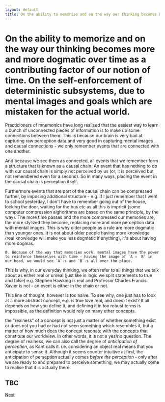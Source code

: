 ```yaml
---
layout: default
title: On the ability to memorize and on the way our thinking becomes more and more dogmatic over time as a contributing factor of our notion of time. On the self-enforcement of deterministic subsystems, due to mental images and goals which are mistaken for the actual world.
---
```


On the ability to memorize and on the way our thinking becomes more and more dogmatic over time as a contributing factor of our notion of time. On the self-enforcement of deterministic subsystems, due to mental images and goals which are mistaken for the actual world.
===

Practicioners of mnemonics have long realised that the easiest way to learn a bunch of unconnected pieces of information is to make up some connections between them. This is because our brain is very bad at capturing raw perception data and very good in capturing mental images and causal connections - we only remember events that are connected with one another.

And because we see them as connected, all events that we remember form a structure that is known as a causal chain. An event that has nothing to do with our causal chain is simply not perceived by us (or, it is perceived but not remembered even for a second). So in many ways, placing the event in the causal chain is perception itself.

Furthermore events that are part of the causal chain can be compressed further, by imposing additional structure - e.g. if I just remember that I went to school yesterday, I don't have to remember going out of the house, locking the door, waiting for the bus etc as all this is impricit (some computer compression alghorithms are based on the same principle, by the way). The more time passes and the more compressed our memories are, the more stylized they become, replacing more and more perception data with mental images. This is why older people as a rule are more dogmatic than younger ones. It is not about older people having more knowledge (real knowledge will make you less dogmatic if anything), it's about having more dogmas.

```
0. Because of the way that memories work, mental images have the power to reinforce themselves with time - having the image of `A ⇒  B` in our head, we would see `A`-s and `B`-s all over the place. 
```



This is why, in our everyday thinking, we often refer to all things that we talk about as either real or unreal (just like in logic we split statements to true and false) e.g. Stephen Hawking is real and Professor Charles Francis Xavier is not - an event is either in the chain or not.

This line of thought, however is too naive. To see why, one just has to look at a more abstract concept, e.g. is true love real, and does it exist? It all depends on how you define it, and defining it in too robust terms is impossible, as the definition would rely on many other concepts.

the "realness" of a concept is not just a matter of whether something exist or does not you had or had not seen something which resembles it, but a matter of how much does the concept resonate with the concepts that constitute our worldview. In other words, it is not a yes/no question. The degree of realness, we can also call the degree of *anticipation of perception*, as Kant calls it. i.e. considering an object real means that you anticipate to sense it. Although it seems counter intuitive at first, the anticipation of perseption actually comes *before the perception* - only after we are ready to and prepared to perceive something, we may actually come to realise that it is actually there.

TBC
---

[Next]({{site.baseurl}}/09)
